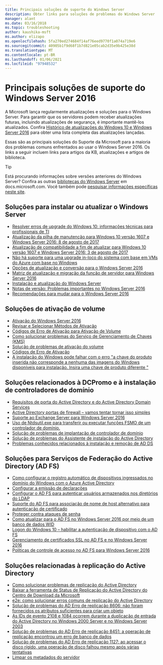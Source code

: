 ```yaml
---
title: Principais soluções de suporte do Windows Server
description: Obter links para soluções de problemas do Windows Server
manager: alant
ms.date: 03/16/2018
ms.topic: troubleshooting
author: kaushika-msft
ms.author: elizapo
ms.openlocfilehash: 5fa270ed274684f14af76eed9770f1a074a719e6
ms.sourcegitcommit: 40905b1f9d68f1b7d821e05cab2d35e9b425e38d
ms.translationtype: MT
ms.contentlocale: pt-BR
ms.lasthandoff: 01/06/2021
ms.locfileid: "97948532"
---
```

# <a name="top-support-solutions-for-windows-server-2016"></a>Principais soluções de suporte do Windows Server 2016

A Microsoft lança regularmente atualizações e soluções para o Windows Server. Para garantir que os servidores podem receber atualizações futuras, incluindo atualizações de segurança, é importante mantê-los atualizados. Confira [Histórico de atualizações do Windows 10 e Windows Server 2016](https://support.microsoft.com/help/4000825/windows-10-windows-server-2016-update-history) para obter uma lista completa das atualizações lançadas.

Essas são as principais soluções do Suporte da Microsoft para a maioria dos problemas comuns enfrentados ao usar o Windows Server 2016. Os links a seguir incluem links para artigos da KB, atualizações e artigos de biblioteca.

>[!TIP]
> Está procurando informações sobre versões anteriores do Windows Server? Confira as outras [bibliotecas do Windows Server](/previous-versions/windows/) em docs.microsoft.com. Você também pode [pesquisar informações específicas neste site](/search/index?dataSource=previousVersions&search=Windows+Server).

## <a name="solutions-for-installing-or-upgrading-windows-server"></a>Soluções para instalar ou atualizar o Windows Server

- [Resolver erros de upgrade do Windows 10: informações técnicas para profissionais de TI](/windows/deployment/upgrade/resolve-windows-10-upgrade-errors)
- [Atualização da pilha de manutenção para Windows 10 versão 1607 e Windows Server 2016: 8 de agosto de 2017](https://support.microsoft.com/help/4035631)
- [Atualização de compatibilidade a fim de atualizar para Windows 10 versão 1607 e Windows Server 2016: 3 de agosto de 2017](https://support.microsoft.com/help/4033524)
- [Não há suporte para uma upgrade in-loco do sistema com base em VMs do Azure com base no Windows](https://support.microsoft.com/help/4014997)
- [Opções de atualização e conversão para o Windows Server 2016](../get-started/supported-upgrade-paths.md)
- [Matriz de atualização e migração da função de servidor para Windows Server 2016](../get-started/server-role-upgradeability-table.md)
- [Instalação e atualização do Windows Server](../get-started/installation-and-upgrade.md)
- [Notas de versão: Problemas importantes no Windows Server 2016](../get-started/windows-server-2016-ga-release-notes.md)
- [Recomendações para mudar para o Windows Server 2016](../get-started/recommendations-moving-to-server2016.md)

## <a name="solutions-for-volume-activation"></a>Soluções de ativação de volume
- [Ativação do Windows Server 2016](../get-started/server-2016-activation.md)
- [Revisar e Selecionar Métodos de Ativação](/previous-versions/windows/it-pro/windows-server-2012-R2-and-2012/jj134256(v=ws.11))
- [Códigos de Erro de Ativação para Ativação de Volume](/previous-versions/windows/it-pro/windows-server-2012-R2-and-2012/dn502528(v=ws.11))
- [Como solucionar problemas do Serviço de Gerenciamento de Chaves (KMS)](/previous-versions/tn-archive/ee939272(v=technet.10))
- [Solução de problemas de ativação do volume](/previous-versions/tn-archive/ff793439(v=technet.10))
- [Códigos de Erro de Ativação](/previous-versions/ff793399(v=technet.10))
- [A instalação do Windows pode falhar com o erro "a chave do produto inserida não corresponde a nenhuma das imagens do Windows disponíveis para instalação. Insira uma chave de produto diferente "](https://support.microsoft.com/help/2796988/windows-8-or-windows-server-2012-installation-may-fail-with-error-mess)

## <a name="solutions-related-to-dcpromo-and-installing-domain-controllers"></a>Soluções relacionados à DCPromo e à instalação de controladores de domínio
- [Requisitos de porta do Active Directory e do Active Directory Domain Services](/previous-versions/windows/it-pro/windows-server-2008-R2-and-2008/dd772723(v=ws.10))
- [Active Directory portas de firewall – vamos tentar tornar isso simples](http://blogs.msmvps.com/acefekay/2011/11/01/active-directory-firewall-ports-let-s-try-to-make-this-simple/)
- [Suporte ao Exchange Server para Windows Server 2016](/Exchange/plan-and-deploy/supportability-matrix)
- [Uso de Ntdsutil.exe para transferir ou executar funções FSMO de um controlador de domínio.](https://support.microsoft.com/kb/255504)
- [Solução de problemas de implantação de controlador de domínio](../identity/ad-ds/deploy/troubleshooting-domain-controller-deployment.md)
- [Solução de problemas do Assistente de instalação do Active Directory](/previous-versions/windows/it-pro/windows-2000-server/bb727058(v=technet.10))
- [Problemas conhecidos relacionados à instalação e remoção de AD DS](/previous-versions/windows/it-pro/windows-server-2008-R2-and-2008/cc754463(v=ws.10))

## <a name="solutions-for-active-directory-federation-services-ad-fs"></a>Soluções para Serviços de Federação do Active Directory (AD FS)
- [Como configurar o registro automático de dispositivos ingressados no domínio do Windows com o Azure Active Directory](/azure/active-directory/active-directory-conditional-access-automatic-device-registration-setup)
- [Configurar a emissão de declarações](/azure/active-directory/device-management-hybrid-azuread-joined-devices-setup#step-2-setup-issuance-of-claims)
- [Configurar o AD FS para autenticar usuários armazenados nos diretórios do LDAP](../identity/ad-fs/operations/configure-ad-fs-to-authenticate-users-stored-in-ldap-directories.md)
- [Suporte do AD FS para associação de nome de host alternativo para autenticação de certificado](../identity/ad-fs/operations/ad-fs-support-for-alternate-hostname-binding-for-certificate-authentication.md)
- [Proteger contra ataques de senha](/archive/blogs/tspring/federated-to-microsoft-cloud-and-account-lockouts)
- [Como atualizar para o AD FS no Windows Server 2016 por meio de um banco de dados WID](../identity/ad-fs/deployment/upgrading-to-ad-fs-in-windows-server.md)
- [Logon do Windows 10 – habilitar a autenticação de dispositivo com o AD FS](../identity/ad-fs/operations/configure-device-based-conditional-access-on-premises.md)
- [Gerenciamento de certificados SSL no AD FS e no Windows Server 2016](../identity/ad-fs/operations/manage-ssl-certificates-ad-fs-wap.md)
- [Políticas de controle de acesso no AD FS para Windows Server 2016](../identity/ad-fs/operations/access-control-policies-in-ad-fs.md)

## <a name="solutions-related-to-active-directory-replication"></a>Soluções relacionadas à replicação do Active Directory

- [Como solucionar problemas de replicação do Active Directory](../identity/ad-ds/manage/troubleshoot/troubleshooting-active-directory-replication-problems.md)
- [Baixar a ferramenta de Status de Replicação do Active Directory do Centro de Download da Microsoft](https://www.microsoft.com/en-in/download/details.aspx?id=30005)
- [e2e: como solucionar erros comuns de replicação do Active Directory](https://support.microsoft.com/kb/3108513)
- [Solução de problemas do AD Erro de replicação 8606: não foram fornecidos os atributos suficientes para criar um objeto](https://support.microsoft.com/kb/2028495)
- [As IDs de evento 2108 e 1084 ocorrem durante a duplicação de entrada do Active Directory no Windows 2000 Server e no Windows Server 2003](https://support.microsoft.com/kb/837932)
- [Solução de problemas do AD Erro de replicação 8451: a operação de replicação encontrou um erro de banco de dados](https://support.microsoft.com/kb/2645996)
- [Solução de problemas do AD Erro de replicação 1127: ao acessar o disco rígido, uma operação de disco falhou mesmo após várias tentativas](https://support.microsoft.com/kb/2025726)
- [Limpar os metadados do servidor](/previous-versions/windows/it-pro/windows-server-2008-R2-and-2008/cc816907(v=ws.10))

